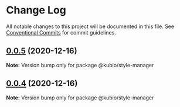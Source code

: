 # Change Log

All notable changes to this project will be documented in this file.
See [Conventional Commits](https://conventionalcommits.org) for commit guidelines.

## [0.0.5](https://github.com/extendthemes/kubio/compare/v0.0.4...v0.0.5) (2020-12-16)

**Note:** Version bump only for package @kubio/style-manager





## [0.0.4](https://github.com/extendthemes/kubio/compare/v0.0.2...v0.0.4) (2020-12-16)

**Note:** Version bump only for package @kubio/style-manager
